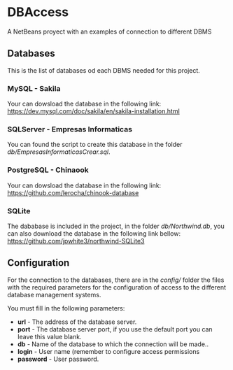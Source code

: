 # DBAccess

A NetBeans proyect with an examples of connection to different DBMS


Databases
---------
This is the list of databases od each DBMS needed for this project.

### MySQL - Sakila
Your can dowsload the database in the following link:
https://dev.mysql.com/doc/sakila/en/sakila-installation.html

### SQLServer - Empresas Informaticas
You can found the script to create this database in the folder *db/EmpresasInformaticasCrear.sql*.

### PostgreSQL - Chinaook
Your can dowsload the database in the following link:
https://github.com/lerocha/chinook-database

### SQLite
The dababase is included in the project, in the folder *db/Northwind.db*, you can also download the database in the following link bellow:
https://github.com/jpwhite3/northwind-SQLite3


Configuration
-------------
For the connection to the databases, there are in the *config/* folder the files with the required parameters for the configuration of access to the different database management systems.

You must fill in the following parameters:
* **url** - The address of the database server.
* **port** - The database server port, if you use the default port you can leave this value blank.
* **db** - Name of the database to which the connection will be made..
* **login** - User name (remember to configure access permissions
* **password** - User password.
